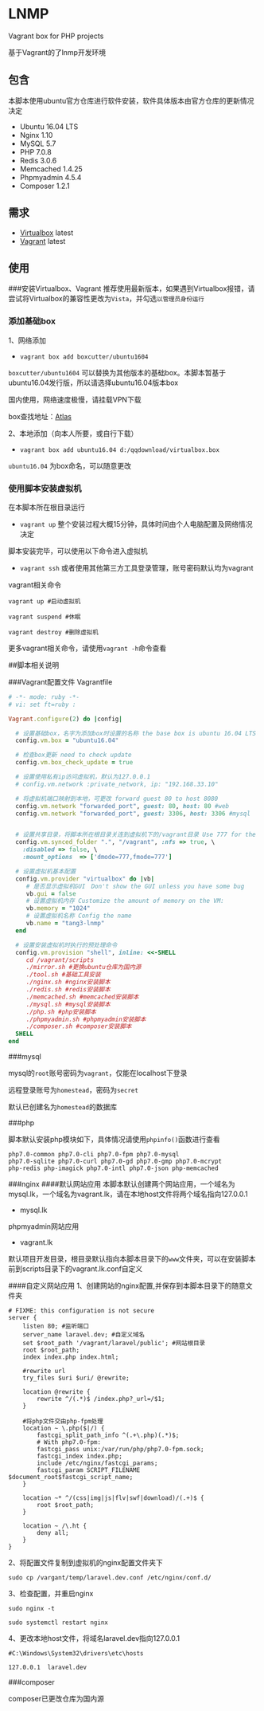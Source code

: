 # LNMP
Vagrant box for PHP projects

基于Vagrant的了lnmp开发环境

## 包含

本脚本使用ubuntu官方仓库进行软件安装，软件具体版本由官方仓库的更新情况决定

- Ubuntu 16.04 LTS
- Nginx 1.10
- MySQL 5.7
- PHP 7.0.8
- Redis 3.0.6
- Memcached 1.4.25
- Phpmyadmin 4.5.4
- Composer 1.2.1

## 需求

- [Virtualbox](https://www.virtualbox.org/wiki/Downloads) latest
- [Vagrant](https://www.vagrantup.com/downloads.html) latest

## 使用
###安装Virtualbox、Vagrant
推荐使用最新版本，如果遇到Virtualbox报错，请尝试将Virtualbox的兼容性更改为`Vista`，并勾选`以管理员身份运行`

### 添加基础box


1、网络添加

- `vagrant box add boxcutter/ubuntu1604`

`boxcutter/ubuntu1604` 可以替换为其他版本的基础box。本脚本暂基于ubuntu16.04发行版，所以请选择ubuntu16.04版本box

国内使用，网络速度极慢，请挂载VPN下载

box查找地址：[Atlas](https://atlas.hashicorp.com/boxes/search?utf8=%E2%9C%93&sort=&provider=&q=)

2、本地添加（向本人所要，或自行下载）

- `vagrant box add ubuntu16.04 d:/qqdownload/virtualbox.box`

`ubuntu16.04` 为box命名，可以随意更改

### 使用脚本安装虚拟机

在本脚本所在根目录运行

- `vagrant up` 整个安装过程大概15分钟，具体时间由个人电脑配置及网络情况决定

脚本安装完毕，可以使用以下命令进入虚拟机

- `vagrant ssh` 或者使用其他第三方工具登录管理，账号密码默认均为vagrant

vagrant相关命令
```
vagrant up #启动虚拟机

vagrant suspend #休眠

vagrant destroy #删除虚拟机
```

更多vagrant相关命令，请使用`vagrant -h`命令查看

##脚本相关说明

###Vagrant配置文件 Vagrantfile
```ruby
# -*- mode: ruby -*-
# vi: set ft=ruby :

Vagrant.configure(2) do |config|

  # 设置基础box，名字为添加box时设置的名称 the base box is ubuntu 16.04 LTS
  config.vm.box = "ubuntu16.04"

  # 检查box更新 need to check update
  config.vm.box_check_update = true

  # 设置使用私有ip访问虚拟机，默认为127.0.0.1
  # config.vm.network :private_network, ip: "192.168.33.10"

  # 将虚拟机端口映射到本地，可更改 forward guest 80 to host 8080
  config.vm.network "forwarded_port", guest: 80, host: 80 #web
  config.vm.network "forwarded_port", guest: 3306, host: 3306 #mysql


  # 设置共享目录，将脚本所在根目录关连到虚拟机下的/vagrant目录 Use 777 for the default mount folder. which works for Ubuntu and Mac, windows always got 777
  config.vm.synced_folder ".", "/vagrant", :nfs => true, \
    :disabled => false, \
    :mount_options  => ['dmode=777,fmode=777']

  # 设置虚拟机基本配置
  config.vm.provider "virtualbox" do |vb|
     # 是否显示虚拟机GUI　Don't show the GUI unless you have some bug
     vb.gui = false
     # 设置虚拟机内存 Customize the amount of memory on the VM:
     vb.memory = "1024"
     # 设置虚拟机名称 Config the name
     vb.name = "tang3-lnmp"
  end

  # 设置安装虚拟机时执行的预处理命令
  config.vm.provision "shell", inline: <<-SHELL
     cd /vagrant/scripts
     ./mirror.sh #更换ubuntu仓库为国内源
     ./tool.sh #基础工具安装
     ./nginx.sh #nginx安装脚本
     ./redis.sh #redis安装脚本
     ./memcached.sh #memcached安装脚本
     ./mysql.sh #mysql安装脚本
     ./php.sh #php安装脚本
     ./phpmyadmin.sh #phpmyadmin安装脚本
     ./composer.sh #composer安装脚本
  SHELL
end
```

###mysql

mysql的`root`账号密码为`vagrant`，仅能在localhost下登录

远程登录账号为`homestead`，密码为`secret`

默认已创建名为`homestead`的数据库

###php

脚本默认安装php模块如下，具体情况请使用`phpinfo()`函数进行查看
```
php7.0-common php7.0-cli php7.0-fpm php7.0-mysql
php7.0-sqlite php7.0-curl php7.0-gd php7.0-gmp php7.0-mcrypt
php-redis php-imagick php7.0-intl php7.0-json php-memcached
```

###nginx
####默认网站应用
本脚本默认创建两个网站应用，一个域名为mysql.lk，一个域名为vagrant.lk，请在本地host文件将两个域名指向127.0.0.1

- mysql.lk

phpmyadmin网站应用

- vagrant.lk

默认项目开发目录，根目录默认指向本脚本目录下的`www`文件夹，可以在安装脚本前到scripts目录下的vagrant.lk.conf自定义

####自定义网站应用
1、创建网站的nginx配置,并保存到本脚本目录下的随意文件夹
```
# FIXME: this configuration is not secure
server {
    listen 80; #监听端口
    server_name laravel.dev; #自定义域名
    set $root_path '/vagrant/laravel/public'; #网站根目录
    root $root_path;
    index index.php index.html;

    #rewrite url
    try_files $uri $uri/ @rewrite;

    location @rewrite {
        rewrite ^/(.*)$ /index.php?_url=/$1;
    }

    #将php文件交由php-fpm处理
    location ~ \.php($|/) {
        fastcgi_split_path_info ^(.+\.php)(.*)$;
        # With php7.0-fpm:
        fastcgi_pass unix:/var/run/php/php7.0-fpm.sock;
        fastcgi_index index.php;
        include /etc/nginx/fastcgi_params;
        fastcgi_param SCRIPT_FILENAME $document_root$fastcgi_script_name;
    }

    location ~* ^/(css|img|js|flv|swf|download)/(.+)$ {
        root $root_path;
    }

    location ~ /\.ht {
        deny all;
    }
}
```
2、将配置文件复制到虚拟机的nginx配置文件夹下
```
sudo cp /vargant/temp/laravel.dev.conf /etc/nginx/conf.d/
```
3、检查配置，并重启nginx
```
sudo nginx -t

sudo systemctl restart nginx
```
4、更改本地host文件，将域名laravel.dev指向127.0.0.1
```
#C:\Windows\System32\drivers\etc\hosts

127.0.0.1  laravel.dev
```

###composer

composer已更改仓库为国内源
